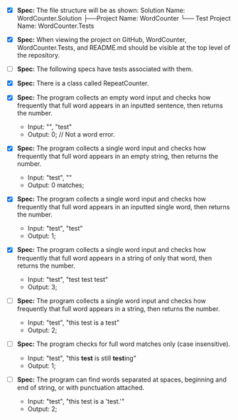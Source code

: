 - [x] **Spec:** The file structure will be as shown:
      Solution Name: WordCounter.Solution
      ├──Project Name: WordCounter
      └── Test Project Name: WordCounter.Tests

- [x] **Spec:** When viewing the project on GitHub, WordCounter, WordCounter.Tests, and README.md should be visible at the top level of the repository.

- [ ] **Spec:** The following specs have tests associated with them.

- [x] **Spec:** There is a class called RepeatCounter.

- [x] **Spec:** The program collects an empty word input and checks how frequently that full word appears in an inputted sentence, then returns the number.

  - Input: "", "test"
  - Output: 0; // Not a word error.

- [x] **Spec:** The program collects a single word input and checks how frequently that full word appears in an empty string, then returns the number.

  - Input: "test", ""
  - Output: 0 matches;

- [x] **Spec:** The program collects a single word input and checks how frequently that full word appears in an inputted single word, then returns the number.

  - Input: "test", "test"
  - Output: 1;

- [x] **Spec:** The program collects a single word input and checks how frequently that full word appears in a string of only that word, then returns the number.

  - Input: "test", "test test test"
  - Output: 3;

- [ ] **Spec:** The program collects a single word input and checks how frequently that full word appears in a string, then returns the number.

  - Input: "test", "this test is a test"
  - Output: 2;

- [ ] **Spec:** The program checks for full word matches only (case insensitive).

  - Input: "test", "this **test** is still **test**ing"
  - Output: 1;

- [ ] **Spec:** The program can find words separated at spaces, beginning and end of string, or with punctuation attached.
  - Input: "test", "this test is a 'test.'"
  - Output: 2;
